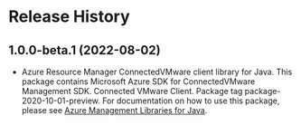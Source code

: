 # Release History

## 1.0.0-beta.1 (2022-08-02)

- Azure Resource Manager ConnectedVMware client library for Java. This package contains Microsoft Azure SDK for ConnectedVMware Management SDK. Connected VMware Client. Package tag package-2020-10-01-preview. For documentation on how to use this package, please see [Azure Management Libraries for Java](https://aka.ms/azsdk/java/mgmt).
